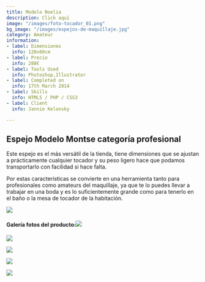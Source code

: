 ```yaml
---
title: Modelo Noelia
description: Click aquí
image: "/images/foto-tocador_01.png"
bg_image: "/images/espejos-de-maquillaje.jpg"
category: Amateur
information:
- label: Dimensiones
  info: 120x60cm
- label: Precio
  info: 288€
- label: Tools Used
  info: Photoshop,Illustrator
- label: Completed on
  info: 17th March 2014
- label: Skills
  info: HTML5 / PHP / CSS3
- label: Client
  info: Jannie Kelonsky

---
```

## Espejo Modelo Montse categoría profesional

Este espejo es el más versátil de la tienda, tiene dimensiones que se ajustan a prácticamente cualquier tocador y su peso ligero hace que podamos transportarlo con facilidad si hace falta.

Por estas características se convierte en una herramienta tanto para profesionales como amateurs del maquillaje, ya que te lo puedes llevar a trabajar en una boda y es lo suficientemente grande como para tenerlo en el baño o la mesa de tocador de la habitación.

[![](/images/boton.png)](https://espejosdemaquillaje.netlify.app/contact/ "Pedir")

#### Galería fotos del producto:![](/images/foto-tocador_02.png)

![](/images/foto-tocador_03.png)

![](/images/foto-tocador_04.png)

![](/images/foto-tocador_05.png)

![](/images/foto-tocador_06.png)